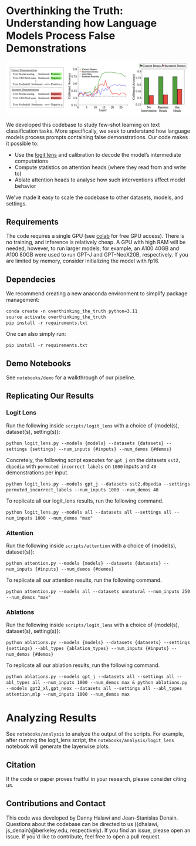 # Overthinking the Truth: Understanding how Language Models Process False Demonstrations

![main_fig](results/figures/svg/fig_main.png)

We developed this codebase to study few-shot learning on text classification tasks. More specifically, we seek to understand how language models process prompts containing false demonstrations. Our code makes it possible to:
- Use the [logit lens](https://www.lesswrong.com/posts/AcKRB8wDpdaN6v6ru/interpreting-gpt-the-logit-lens) and calibration to decode the model’s intermediate computations
- Compute statistics on attention heads (where they read from and write to)
- Ablate attention heads to analyse how such interventions affect model behavior

We've made it easy to scale the codebase to other datasets, models, and settings.

## Requirements
The code requires a single GPU (see [colab](https://research.google.com/colaboratory/faq.html) for free GPU access). There is no training, and inference is relatively cheap. A GPU with high RAM will be needed, however, to run larger models; for example, an A100 40GB and A100 80GB were used to run GPT-J and GPT-NeoX20B, respectively. If you are limited by memory, consider initializing the model with fp16.

## Dependecies
We recommend creating a new anaconda environment to simplify package management:
```
conda create -n overthinking_the_truth python=3.11
source activate overthinking_the_truth
pip install -r requirements.txt
```

One can also simply run:
```
pip install -r requirements.txt
```

## Demo Notebooks
See `notebooks/demo` for a walkthrough of our pipeline.

## Replicating Our Results
### Logit Lens
Run the following inside `scripts/logit_lens` with a choice of {model(s), dataset(s), setting(s)}:
 ```
python logit_lens.py --models {models} --datasets {datasets} --settings {settings} --num_inputs {#inputs} --num_demos {#demos}
```
Concretely, the following script executes for `gpt_j` on the datasets `sst2, dbpedia` with `permuted incorrect labels` on `1000` inputs and `40` demonstrations per input.
 ```
python logit_lens.py --models gpt_j --datasets sst2,dbpedia --settings permuted_incorrect_labels --num_inputs 1000 --num_demos 40
```
To replicate all our logit_lens results, run the following command.
```
python logit_lens.py --models all --datasets all --settings all --num_inputs 1000 --num_demos "max"
```

### Attention
Run the following inside `scripts/attention` with a choice of {model(s), dataset(s)}:
 ```
python attention.py --models {models} --datasets {datasets} --num_inputs {#inputs} --num_demos {#demos}
```
To replicate all our attention results, run the following command.
```
python attention.py --models all --datasets unnatural --num_inputs 250 --num_demos "max"
```

### Ablations
Run the following inside `scripts/logit_lens` with a choice of {model(s), dataset(s), setting(s)}:
 ```
python ablations.py --models {models} --datasets {datasets} --settings {settings} --abl_types {ablation_types} --num_inputs {#inputs} --num_demos {#demos}
```
To replicate all our ablation results, run the following command.
```
python ablations.py --models gpt_j --datasets all --settings all --abl_types all --num_inputs 1000 --num_demos max & python ablations.py --models gpt2_xl,gpt_neox --datasets all --settings all --abl_types attention,mlp --num_inputs 1000 --num_demos max
```

# Analyzing Results
See `notebooks/analysis` to analyze the output of the scripts. For example, after running the logit_lens script, the `notebooks/analysis/logit_lens` notebook will generate the layerwise plots.

## Citation
If the code or paper proves fruitful in your research, please consider citing us.

## Contributions and Contact
This code was developed by Danny Halawi and Jean-Stanislas Denain. Questions about the codebase can be directed to us ({dhalawi, js_denain}@berkeley.edu, respectively). If you find an issue, please open an issue. If you'd like to contribute, feel free to open a pull request.
